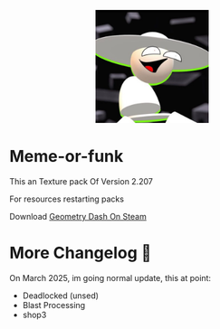 <p align=center>
  <img src="pack.png" alt="BAMBI IS BACK???" width=200 />
</p>

# Meme-or-funk
This an Texture pack Of Version 2.207

For resources restarting packs

Download [Geometry Dash On Steam](https://store.steampowered.com/app/322170/Geometry_Dash/)

# More Changelog :eagle:
On March 2025, im going normal update, this at point:
- Deadlocked (unsed)
- Blast Processing
- shop3
